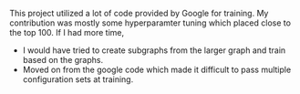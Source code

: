 This project utilized a lot of code provided by Google for training. My contribution was mostly some hyperparamter tuning which placed close to the top 100. If I had more time, 

* I would have tried to create subgraphs from the larger graph and train based on the graphs.
* Moved on from the google code which made it difficult to pass multiple configuration sets at training.
